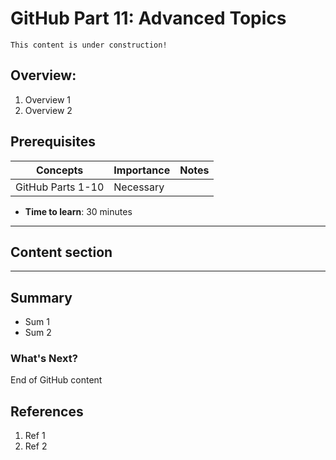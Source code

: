# GitHub Part 11: Advanced Topics

```{note}
This content is under construction!
```
## Overview:

1. Overview 1
1. Overview 2

## Prerequisites

| Concepts | Importance | Notes |
| --- | --- | --- |
| GitHub Parts 1-10  |Necessary | |

* **Time to learn**: 30 minutes
***
## Content section

---
## Summary
* Sum 1
* Sum 2

### What's Next?
End of GitHub content

## References
1. Ref 1
1. Ref 2
